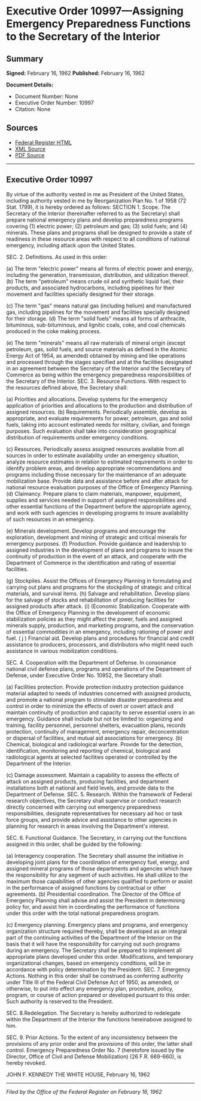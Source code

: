 # Executive Order 10997—Assigning Emergency Preparedness Functions to the Secretary of the Interior

## Summary

**Signed:** February 16, 1962
**Published:** February 16, 1962

**Document Details:**
- Document Number: None
- Executive Order Number: 10997
- Citation: None

## Sources
- [Federal Register HTML](https://www.presidency.ucsb.edu/documents/executive-order-10997-assigning-emergency-preparedness-functions-the-secretary-the)
- [XML Source](None)
- [PDF Source](None)

---

## Executive Order 10997

By virtue of the authority vested in me as President of the United States, including authority vested in me by Reorganization Plan No. 1 of 1958 (72 Stat. 1799), it is hereby ordered as follows:
SECTION 1. Scope. The Secretary of the Interior (hereinafter referred to as the Secretary) shall prepare national emergency plans and develop preparedness programs covering (1) electric power; (2) petroleum and gas; (3) solid fuels; and (4) minerals. These plans and programs shall be designed to provide a state of readiness in these resource areas with respect to all conditions of national emergency, including attack upon the United States.

SEC. 2. Definitions. As used in this order:

(a) The term "electric power" means all forms of electric power and energy, including the generation, transmission, distribution, and utilization thereof.
(b) The term "petroleum" means crude oil and synthetic liquid fuel, their products, and associated hydrocarbons, including pipelines for their movement and facilities specially designed for their storage.

(c) The term "gas" means natural gas (including helium) and manufactured gas, including pipelines for the movement and facilities specially designed for their storage.
(d) The term "solid fuels" means all forms of anthracite, bituminous, sub-bituminous, and lignitic coals, coke, and coal chemicals produced in the coke making process.

(e) The term "minerals" means all raw materials of mineral origin (except petroleum, gas, solid fuels, and source materials as defined in the Atomic Energy Act of 1954, as amended) obtained by mining and like operations and processed through the stages specified and at the facilities designated in an agreement between the Secretary of the Interior and the Secretary of Commerce as being within the emergency preparedness responsibilities of the Secretary of the Interior.
SEC. 3. Resource Functions. With respect to the resources defined above, the Secretary shall:

(a) Priorities and allocations. Develop systems for the emergency application of priorities and allocations to the production and distribution of assigned resources.
(b) Requirements. Periodically assemble, develop as appropriate, and evaluate requirements for power, petroleum, gas and solid fuels, taking into account estimated needs for military, civilian, and foreign purposes. Such evaluation shall take into consideration geographical distribution of requirements under emergency conditions.

(c) Resources. Periodically assess assigned resources available from all sources in order to estimate availability under an emergency situation, analyze resource estimates in relation to estimated requirements in order to identify problem areas, and develop appropriate recommendations and programs including those necessary for the maintenance of an adequate mobilization base. Provide data and assistance before and after attack for national resource evaluation purposes of the Office of Emergency Planning.
(d) Claimancy. Prepare plans to claim materials, manpower, equipment, supplies and services needed in support of assigned responsibilities and other essential functions of the Department before the appropriate agency, and work with such agencies in developing programs to insure availability of such resources in an emergency.

(e) Minerals development. Develop programs and encourage the exploration, development and mining of strategic and critical minerals for emergency purposes.
(f) Production. Provide guidance and leadership to assigned industries in the development of plans and programs to insure the continuity of production in the event of an attack, and cooperate with the Department of Commerce in the identification and rating of essential facilities.

(g) Stockpiles. Assist the Offices of Emergency Planning in formulating and carrying out plans and programs for the stockpiling of strategic and critical materials, and survival items.
(h) Salvage and rehabilitation. Develop plans for the salvage of stocks and rehabilitation of producing facilities for assigned products after attack.
    (i) (Economic Stabilization. Cooperate with the Office of Emergency Planning in the development of economic stabilization policies as they might affect the power, fuels and assigned minerals supply, production, and marketing programs, and the conservation of essential commodities in an emergency, including rationing of power and fuel.
( j ) Financial aid. Develop plans and procedures for financial and credit assistance to producers, processors, and distributors who might need such assistance in various mobilization conditions.

SEC. 4. Cooperation with the Department of Defense. In consonance national civil defense plans, programs and operations of the Department of Defense, under Executive Order No. 10952, the Secretary shall:

(a) Facilities protection. Provide protection industry protection guidance material adapted to needs of industries concerned with assigned products, and promote a national program to stimulate disaster preparedness and control in order to minimize the effects of overt or covert attack and maintain continuity of production and capacity to serve essential users in an emergency. Guidance shall include but not be limited to: organizing and training, facility personnel, personnel shelters, evacuation plans, records protection, continuity of management, emergency repair, deconcentration or dispersal of facilities, and mutual aid associations for emergency.
(b) Chemical, biological and radiological warfare. Provide for the detection, identification, monitoring and reporting of chemical, biological and radiological agents at selected facilities operated or controlled by the Department of the Interior.

(c) Damage assessment. Maintain a capability to assess the effects of attack on assigned products, producing facilities, and department installations both at national and field levels, and provide data to the Department of Defense.
SEC. 5. Research. Within the framework of Federal research objectives, the Secretary shall supervise or conduct research directly concerned with carrying out emergency preparedness responsibilities, designate representatives for necessary ad hoc or task force groups, and provide advice and assistance to other agencies in planning for research in areas involving the Department's interest.

SEC. 6. Functional Guidance. The Secretary, in carrying out the functions assigned in this order, shall be guided by the following:

(a) Interagency cooperation. The Secretary shall assume the initiative in developing joint plans for the coordination of emergency fuel, energy, and assigned mineral programs of those departments and agencies which have the responsibility for any segment of such activities. He shall utilize to the maximum those capabilities of other agencies qualified to perform or assist in the performance of assigned functions by contractual or other agreements.
(b) Presidential coordination. The Director of the Office of Emergency Planning shall advise and assist the President in determining policy for, and assist him in coordinating the performance of functions under this order with the total national preparedness program.

(c) Emergency planning. Emergency plans and programs, and emergency organization structure required thereby, shall be developed as an integral part of the continuing activities of the Department of the Interior on the basis that it will have the responsibility for carrying out such programs during an emergency. The Secretary shall be prepared to implement all appropriate plans developed under this order. Modifications, and temporary organizational changes, based on emergency conditions, will be in accordance with policy determination by the President.
SEC. 7. Emergency Actions. Nothing in this order shall be construed as conferring authority under Title III of the Federal Civil Defense Act of 1950, as amended, or otherwise, to put into effect any emergency plan, procedure, policy, program, or course of action prepared or developed pursuant to this order. Such authority is reserved to the President.

SEC. 8.Redelegation. The Secretary is hereby authorized to redelegate within the Department of the Interior the functions hereinabove assigned to him.

SEC. 9. Prior Actions. To the extent of any inconsistency between the provisions of any prior order and the provisions of this order, the latter shall control. Emergency Preparedness Order No. 7 (heretofore issued by the Director, Office of Civil and Defense Mobilization) (26 F.R. 669-660), is hereby revoked.

JOHN F. KENNEDY
THE WHITE HOUSE,
February 16, 1962

---

*Filed by the Office of the Federal Register on February 16, 1962*
